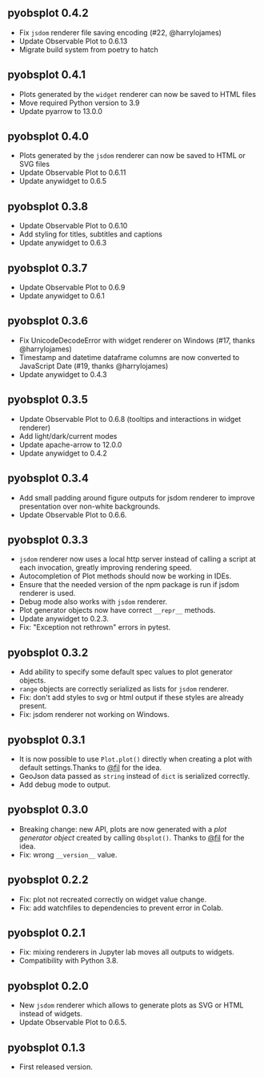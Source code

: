 ## pyobsplot 0.4.2

-   Fix `jsdom` renderer file saving encoding (#22, @harrylojames)
-   Update Observable Plot to 0.6.13
-   Migrate build system from poetry to hatch

## pyobsplot 0.4.1

-   Plots generated by the `widget` renderer can now be saved to HTML files
-   Move required Python version to 3.9
-   Update pyarrow to 13.0.0

## pyobsplot 0.4.0

-   Plots generated by the `jsdom` renderer can now be saved to HTML or SVG files
-   Update Observable Plot to 0.6.11
-   Update anywidget to 0.6.5

## pyobsplot 0.3.8

-   Update Observable Plot to 0.6.10
-   Add styling for titles, subtitles and captions
-   Update anywidget to 0.6.3

## pyobsplot 0.3.7

-   Update Observable Plot to 0.6.9
-   Update anywidget to 0.6.1

## pyobsplot 0.3.6

-   Fix UnicodeDecodeError with widget renderer on Windows (#17, thanks @harrylojames)
-   Timestamp and datetime dataframe columns are now converted to JavaScript Date (#19, thanks @harrylojames)
-   Update anywidget to 0.4.3

## pyobsplot 0.3.5

-   Update Observable Plot to 0.6.8 (tooltips and interactions in widget renderer)
-   Add light/dark/current modes
-   Update apache-arrow to 12.0.0
-   Update anywidget to 0.4.2

## pyobsplot 0.3.4

-   Add small padding around figure outputs for jsdom renderer to improve presentation over non-white backgrounds.
-   Update Observable Plot to 0.6.6.

## pyobsplot 0.3.3

-   `jsdom` renderer now uses a local http server instead of calling a script at each invocation, greatly improving rendering speed.
-   Autocompletion of Plot methods should now be working in IDEs.
-   Ensure that the needed version of the npm package is run if jsdom renderer is used.
-   Debug mode also works with `jsdom` renderer.
-   Plot generator objects now have correct `__repr__` methods.
-   Update anywidget to 0.2.3.
-   Fix: "Exception not rethrown" errors in pytest.

## pyobsplot 0.3.2

-   Add ability to specify some default spec values to plot generator objects.
-   `range` objects are correctly serialized as lists for `jsdom` renderer.
-   Fix: don't add styles to svg or html output if these styles are already present.
-   Fix: jsdom renderer not working on Windows.

## pyobsplot 0.3.1

-   It is now possible to use `Plot.plot()` directly when creating a plot with default settings.Thanks to [@fil](https://github.com/fil) for the idea.
-   GeoJson data passed as `string` instead of `dict` is serialized correctly.
-   Add debug mode to output.

## pyobsplot 0.3.0

-   Breaking change: new API, plots are now generated with a _plot generator object_ created by calling `Obsplot()`. Thanks to [@fil](https://github.com/fil) for the idea.
-   Fix: wrong `__version__` value.

## pyobsplot 0.2.2

-   Fix: plot not recreated correctly on widget value change.
-   Fix: add watchfiles to dependencies to prevent error in Colab.

## pyobsplot 0.2.1

-   Fix: mixing renderers in Jupyter lab moves all outputs to widgets.
-   Compatibility with Python 3.8.

## pyobsplot 0.2.0

-   New `jsdom` renderer which allows to generate plots as SVG or HTML instead of widgets.
-   Update Observable Plot to 0.6.5.

## pyobsplot 0.1.3

-   First released version.
